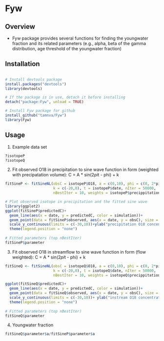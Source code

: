 # Fyw

## Overview

- Fyw package provides several functions for finding the youngwater fraction and its related parameters (e.g., alpha, beta of the gamma distribution, age threshold of the youngwater fraction)

## Installation

``` r

# Install devtools package
install.packages("devtools")
library(devtools)

# If the package is in use, detach it before installing
detach("package:Fyw", unload = TRUE)

# Install Fyw package for github
install_github("tamnva/Fyw")
library(Fyw)
```

## Usage

1. Example data set

``` r
?isotopeP
?isotopeQ
```
2. Fit observed O18 in precipitation to sine wave function in form (weighted with precipatation volume): C = A * sin(2*pi*t - phi) + k

``` r
fitSineP <- fitSineNL(obsC = isotopeP$O18, a = c(0,10), phi = c(0, 2*pi),
                      k = c(-20,0), t = isotopeP$date, nIter = 50000,
                      nBestIter = 10, weights = isotopeP$precippitation_mm)

# Plot observed isotope in precipitation and the fitted sine wave
library(ggplot2)
ggplot(fitSineP$predictedC)+
  geom_line(aes(x = date, y = predictedC, color = simulation))+
  geom_point(data = fitSineP$observed, aes(x = date, y = obsC), size = 0.75)+
  scale_y_continuous(limits = c(-30,10))+ylab("precipitation O18 concentration")+
  theme(legend.position = "none")
  
# Fitted parameters (top nBestIter)
fitSineP$parameter
```

3. Fit observed O18 in streamflow to sine wave function in form (flow weighted): C = A * sin(2*pi*t - phi) + k

``` r
fitSineQ <- fitSineNL(obsC = isotopeQ$O18, a = c(0,10), phi = c(0, 2*pi),
                      k = c(-20,0), t = isotopeQ$date, nIter = 50000,
                      nBestIter = 10, weights = isotopeQ$precippitation_mm)

ggplot(fitSineQ$predictedC)+
  geom_line(aes(x = date, y = predictedC, color = simulation))+
  geom_point(data = fitSineQ$observed, aes(x = date, y = obsC), size = 0.75)+
  scale_y_continuous(limits = c(-30,10))+ ylab("instream O18 concentration")+
  theme(legend.position = "none")
  
# Fitted parameters (top nBestIter)
fitSineQ$parameter
```

4. Youngwater fraction
``` r
fitSineQ$parameter$a/fitSineP$parameter$a
```
